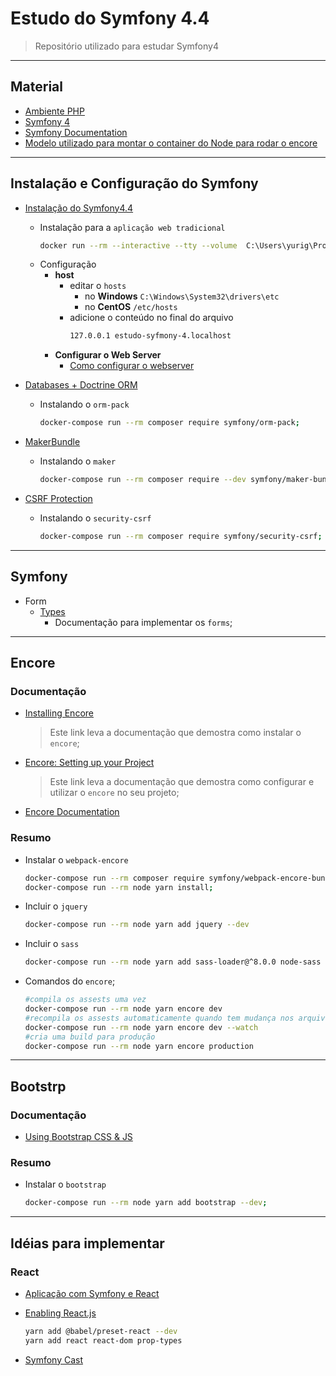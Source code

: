 # Estudo do Symfony 4.4

> Repositório utilizado para estudar Symfony4

---

## Material

- [Ambiente PHP](https://github.com/yurigauermarques/ambiente-php)
- [Symfony 4](https://symfony.com/4)
- [Symfony Documentation](https://symfony.com/doc/4.4/index.html)
- [Modelo utilizado para montar o container do Node para rodar o encore](https://github.com/symfony/webpack-encore/issues/366)

---

## Instalação e Configuração do Symfony

- [Instalação do Symfony4.4](https://symfony.com/doc/4.4/setup.html)

  - Instalação para a `aplicação web tradicional`
    ```bash
    docker run --rm --interactive --tty --volume  C:\Users\yurig\Projetos\estudo-symfony-4\:/app composer create-project symfony/website-skeleton:"^4.4" app;
    ```
  - Configuração
    - **host**
      - editar o `hosts`
        - no **Windows** `C:\Windows\System32\drivers\etc`
        - no **CentOS** `/etc/hosts`
      - adicione o conteúdo no final do arquivo
        ```bash
        127.0.0.1 estudo-syfmony-4.localhost
        ```
    - **Configurar o Web Server**
      - [Como configurar o webserver](https://symfony.com/doc/4.4/setup/web_server_configuration.html#nginx)

- [Databases + Doctrine ORM](https://symfony.com/doc/4.4/doctrine.html)

  - Instalando o `orm-pack`
    ```bash
    docker-compose run --rm composer require symfony/orm-pack;
    ```

- [MakerBundle](https://symfony.com/doc/current/bundles/SymfonyMakerBundle/index.html)

  - Instalando o `maker`
    ```bash
    docker-compose run --rm composer require --dev symfony/maker-bundle;
    ```

- [CSRF Protection](https://symfony.com/doc/4.4/security/csrf.html)

  - Instalando o `security-csrf`
    ```bash
    docker-compose run --rm composer require symfony/security-csrf;
    ```

---

## Symfony

- Form
  - [Types](https://symfony.com/doc/4.4/reference/forms/types.html)
    - Documentação para implementar os `forms`;

---

## Encore

### Documentação

- [Installing Encore](https://symfony.com/doc/4.4/frontend/encore/installation.html)

  > Este link leva a documentação que demostra como instalar o `encore`;

- [Encore: Setting up your Project](https://symfony.com/doc/4.4/frontend/encore/simple-example.html)

  > Este link leva a documentação que demostra como configurar e utilizar o `encore` no seu projeto;

- [Encore Documentation](https://symfony.com/doc/4.4/frontend.html#encore-toc)

### Resumo

- Instalar o `webpack-encore`
  ```bash
  docker-compose run --rm composer require symfony/webpack-encore-bundle;
  docker-compose run --rm node yarn install;
  ```
- Incluir o `jquery`
  ```bash
  docker-compose run --rm node yarn add jquery --dev
  ```
- Incluir o `sass`
  ```bash
  docker-compose run --rm node yarn add sass-loader@^8.0.0 node-sass --dev
  ```
- Comandos do `encore`;

  ```bash
  #compila os assests uma vez
  docker-compose run --rm node yarn encore dev
  #recompila os assests automaticamente quando tem mudança nos arquivos
  docker-compose run --rm node yarn encore dev --watch
  #cria uma build para produção
  docker-compose run --rm node yarn encore production
  ```

---

## Bootstrp

### Documentação

- [Using Bootstrap CSS & JS](https://symfony.com/doc/4.4/frontend/encore/bootstrap.html)

### Resumo

- Instalar o `bootstrap`
  ```bash
  docker-compose run --rm node yarn add bootstrap --dev;
  ```

---

## Idéias para implementar

### React

- [Aplicação com Symfony e React](https://auth0.com/blog/developing-modern-apps-with-symfony-and-react/)

- [Enabling React.js](https://symfony.com/doc/current/frontend/encore/reactjs.html)
  ```bash
  yarn add @babel/preset-react --dev
  yarn add react react-dom prop-types
  ```
- [Symfony Cast](https://symfonycasts.com/screencast/symfony3/reactjs-api)
